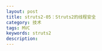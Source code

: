 ```yaml
---
layout: post
title: struts2-05：Struts2的线程安全
category: 技术
tags: MVC
keywords: struts2
description:
---
```

